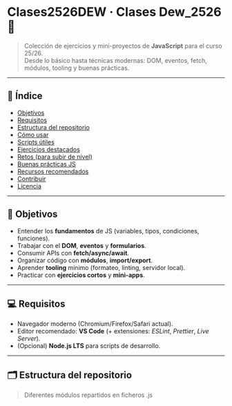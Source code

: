 # Clases2526DEW · Clases Dew_2526 🚀

> Colección de ejercicios y mini-proyectos de **JavaScript** para el curso 25/26.  
> Desde lo básico hasta técnicas modernas: DOM, eventos, fetch, módulos, tooling y buenas prácticas.

---

## 🧭 Índice
- [Objetivos](#-objetivos)
- [Requisitos](#-requisitos)
- [Estructura del repositorio](#-estructura-del-repositorio)
- [Cómo usar](#-cómo-usar)
- [Scripts útiles](#-scripts-útiles)
- [Ejercicios destacados](#-ejercicios-destacados)
- [Retos (para subir de nivel)](#-retos-para-subir-de-nivel)
- [Buenas prácticas JS](#-buenas-prácticas-js)
- [Recursos recomendados](#-recursos-recomendados)
- [Contribuir](#-contribuir)
- [Licencia](#-licencia)

---

## 🎯 Objetivos
- Entender los **fundamentos** de JS (variables, tipos, condiciones, funciones).
- Trabajar con el **DOM**, **eventos** y **formularios**.
- Consumir APIs con **fetch/async/await**.
- Organizar código con **módulos**, **import/export**.
- Aprender **tooling** mínimo (formateo, linting, servidor local).
- Practicar con **ejercicios cortos** y **mini-apps**.

---

## 💻 Requisitos
- Navegador moderno (Chromium/Firefox/Safari actual).
- Editor recomendado: **VS Code** (+ extensiones: *ESLint*, *Prettier*, *Live Server*).
- (Opcional) **Node.js LTS** para scripts de desarrollo.

---

## 🗂️ Estructura del repositorio
> Diferentes módulos repartidos en ficheros .js


